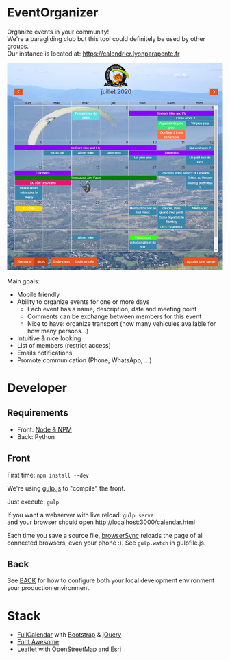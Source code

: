 # EventOrganizer

Organize events in your community!  
We're a paragliding club but this tool could definitely be used by other groups.  
Our instance is located at: https://calendrier.lyonparapente.fr

![Screenshot](https://github.com/LyonParapente/EventOrganizer/raw/master/screenshot.png)

Main goals:
* Mobile friendly
* Ability to organize events for one or more days
  * Each event has a name, description, date and meeting point
  * Comments can be exchange between members for this event
  * Nice to have: organize transport (how many vehicules available for how many persons...)
* Intuitive & nice looking
* List of members (restrict access)
* Emails notifications
* Promote communication (Phone, WhatsApp, ...)


# Developer

## Requirements

* Front: [Node & NPM](https://nodejs.org/)
* Back: Python

## Front

First time: `npm install --dev`

We're using [gulp.js](https://gulpjs.com/) to "compile" the front.

Just execute: `gulp`

If you want a webserver with live reload: `gulp serve`  
and your browser should open http://localhost:3000/calendar.html

Each time you save a source file, [browserSync](https://www.browsersync.io) reloads the page of all connected browsers, even your phone :). See `gulp.watch` in gulpfile.js.


## Back

See [BACK](BACK.md) for how to configure both your local development environment your production environment.


# Stack

* [FullCalendar](https://fullcalendar.io/) with [Bootstrap](https://getbootstrap.com) & [jQuery](https://jquery.com/)
* [Font Awesome](https://fontawesome.com/)
* [Leaflet](https://leafletjs.com) with [OpenStreetMap](https://www.openstreetmap.org/about) and [Esri](https://esri.github.io/esri-leaflet/)

